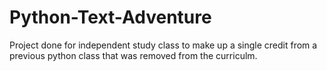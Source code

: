# Python-Text-Adventure
Project done for independent study class to make up a single credit from a previous python class that was removed from the curriculm.
